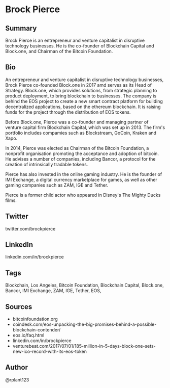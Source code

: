 # Brock Pierce

## Summary
Brock Pierce is an entrepreneur and venture capitalist in disruptive technology businesses. He is the co-founder of Blockchain Capital and Block.one, and Chairman of the Bitcoin Foundation.

## Bio
An entrepreneur and venture capitalist in disruptive technology businesses, Brock Pierce co-founded Block.one in 2017 amd serves as its Head of Strategy. Block.one, which provides solutions, from strategic planning to product deployment, to bring blockchain to businesses. The company is behind the EOS project to create a new smart contract platform for building decentralized applications, based on the ethereum blockchain. It is raising funds for the project through the distribution of EOS tokens.

Before Block.one, Pierce was a co-founder and managing partner of venture capital firm Blockchain Capital, which was set up in 2013. The firm's portfolio includes compamies such as Blockstream, GoCoin, Kraken and Xapo.

In 2014, Pierce was elected as Chairman of the Bitcoin Foundation, a nonprofit organisation promoting the acceptance and adoption of bitcoin. He advises a number of companies, including Bancor, a protocol for the creation of intrinsically tradable tokens. 

Pierce has also invested in the online gaming industry. He is the founder of IMI Exchange, a digital currency marketplace for games, as well as other gaming companies such as ZAM, IGE and Tether.

Pierce is a former child actor who appeared in Disney's The Mighty Ducks films.

## Twitter
twitter.com/brockpierce

## LinkedIn
linkedin.com/in/brockpierce

## Tags
Blockchain, Los Angeles, Bitcoin Foundation, Blockchain Capital, Block.one, Bancor, IMI Exchange, ZAM, IGE, Tether, EOS, 

## Sources
- bitcoinfoundation.org
- coindesk.com/eos-unpacking-the-big-promises-behind-a-possible-blockchain-contender/
- eos.io/faq.html
- linkedin.com/in/brockpierce
- venturebeat.com/2017/07/01/185-million-in-5-days-block-one-sets-new-ico-record-with-its-eos-token

## Author
@rplant123
